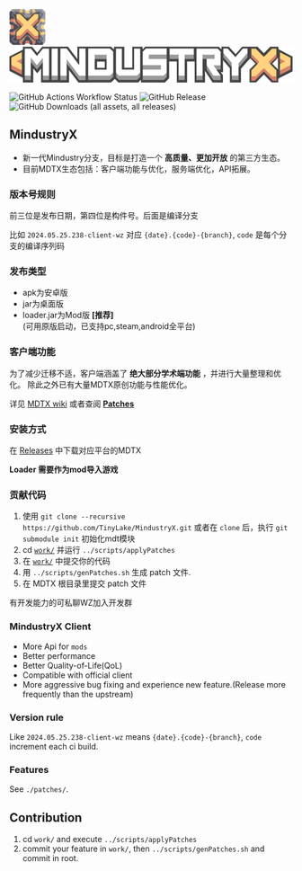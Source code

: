 <img src=assets/icon.png height="64"> <img src=assets/sprites-override/ui/logo.png height="64">


![GitHub Actions Workflow Status](https://img.shields.io/github/actions/workflow/status/TinyLake/MindustryX/build.yml?label=Building)  ![GitHub Release](https://img.shields.io/github/v/release/TinyLake/MindustryX?label=Latest%20Version&labelColor=blue&color=green&link=https%3A%2F%2Fgithub.com%2FTinyLake%2FMindustryX%2Freleases)  ![GitHub Downloads (all assets, all releases)](https://img.shields.io/github/downloads/TinyLake/MindustryX/total?label=Downloads)

## MindustryX

- 新一代Mindustry分支，目标是打造一个 **高质量、更加开放** 的第三方生态。
- 目前MDTX生态包括：客户端功能与优化，服务端优化，API拓展。

### 版本号规则
前三位是发布日期，第四位是构件号。后面是编译分支

比如 `2024.05.25.238-client-wz` 对应 `{date}.{code}-{branch}`, `code` 是每个分支的编译序列码

### 发布类型
* apk为安卓版
* jar为桌面版
* loader.jar为Mod版 **[推荐]**  
(可用原版启动，已支持pc,steam,android全平台)

### 客户端功能
为了减少迁移不适，客户端涵盖了 **绝大部分学术端功能** ，并进行大量整理和优化。 除此之外已有大量MDTX原创功能与性能优化。

详见 [MDTX wiki](https://github.com/TinyLake/MindustryX/wiki) 或者查阅 **[Patches](./patches)**

### 安装方式
在 [Releases](https://github.com/TinyLake/MindustryX/releases) 中下载对应平台的MDTX

**Loader 需要作为mod导入游戏**

### 贡献代码
1. 使用 `git clone --recursive https://github.com/TinyLake/MindustryX.git` 或者在 `clone` 后，执行 `git submodule init` 初始化mdt模块
2. cd [`work/`](work) 并运行 `../scripts/applyPatches`
3. 在 [`work/`](work) 中提交你的代码
4. 用 `../scripts/genPatches.sh` 生成 patch 文件.
5. 在 MDTX 根目录里提交 patch 文件

有开发能力的可私聊WZ加入开发群

### MindustryX Client
* More Api for `mods`
* Better performance
* Better Quality-of-Life(QoL)
* Compatible with official client
* More aggressive bug fixing and experience new feature.(Release more frequently than the upstream)

### Version rule
Like `2024.05.25.238-client-wz` means `{date}.{code}-{branch}`, `code` increment each ci build.

### Features
See `./patches/`.

## Contribution
1. cd `work/` and execute `../scripts/applyPatches`
2. commit your feature in `work/`, then `../scripts/genPatches.sh` and commit in root.